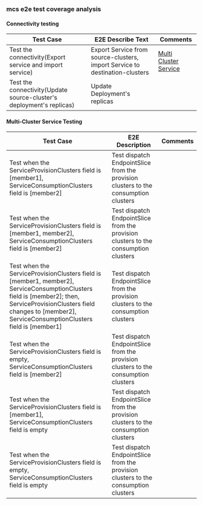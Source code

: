 ### mcs e2e test coverage analysis

#### Connectivity testing
| Test Case                                                            | E2E Describe Text                                                                   | Comments                                                                                       |
|----------------------------------------------------------------------|-------------------------------------------------------------------------------------|------------------------------------------------------------------------------------------------|
| Test the connectivity(Export service and import service)             | Export Service from source-clusters, import Service to destination-clusters         | [Multi Cluster Service](https://karmada.io/docs/next/userguide/service/multi-cluster-service/) |
| Test the connectivity(Update source-cluster's deployment's replicas) | Update Deployment's replicas                                                        |                                                                                                |

#### Multi-Cluster Service Testing
| Test Case                                                                                                                                                                                                                   | E2E Description                                                                     | Comments |
|-----------------------------------------------------------------------------------------------------------------------------------------------------------------------------------------------------------------------------|-------------------------------------------------------------------------------------|----------|
| Test when the ServiceProvisionClusters field is [member1], ServiceConsumptionClusters field is [member2]                                                                                                                    | Test dispatch EndpointSlice from the provision clusters to the consumption clusters |          |
| Test when the ServiceProvisionClusters field is [member1, member2], ServiceConsumptionClusters field is [member2]                                                                                                           | Test dispatch EndpointSlice from the provision clusters to the consumption clusters |          |
| Test when the ServiceProvisionClusters field is [member1, member2], ServiceConsumptionClusters field is [member2]; then, ServiceProvisionClusters field changes to [member2], ServiceConsumptionClusters field is [member1] | Test dispatch EndpointSlice from the provision clusters to the consumption clusters |          |
| Test when the ServiceProvisionClusters field is empty, ServiceConsumptionClusters field is [member2]                                                                                                                        | Test dispatch EndpointSlice from the provision clusters to the consumption clusters |          |
| Test when the ServiceProvisionClusters field is [member1], ServiceConsumptionClusters field is empty                                                                                                                        | Test dispatch EndpointSlice from the provision clusters to the consumption clusters |          |
| Test when the ServiceProvisionClusters field is empty, ServiceConsumptionClusters field is empty                                                                                                                            | Test dispatch EndpointSlice from the provision clusters to the consumption clusters |          |
